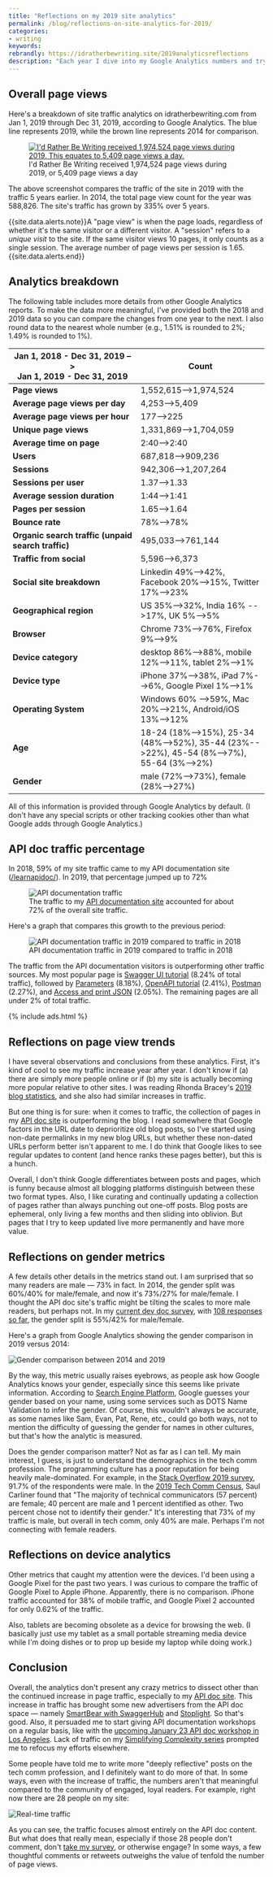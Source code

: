 ```yaml
---
title: "Reflections on my 2019 site analytics"
permalink: /blog/reflections-on-site-analytics-for-2019/
categories:
- writing
keywords:
rebrandly: https://idratherbewriting.site/2019analyticsreflections
description: "Each year I dive into my Google Analytics numbers and try to identify trends on my blog. In 2019, idratherbewriting.com had 1,974,524 page views, or about 5,409 page views a day (225 page views an hour). Traffic to the API doc site increased from 59% to 72%. Overall, this traffic suggests that maintaining a living documentation site that is continually updated might be more valuable than a continual stream of blog posts. I also reflect on my site's gender analytics, which has a slight trend towards more male readers."
---
```


## Overall page views

Here's a breakdown of site traffic analytics on idratherbewriting.com from Jan 1, 2019 through Dec 31, 2019, according to Google Analytics. The blue line represents 2019, while the brown line represents 2014 for comparison.

<figure><a href="https://s3.us-west-1.wasabisys.com/idbwmedia.com/images/google-analytics2020-audience.png"><img src="https://s3.us-west-1.wasabisys.com/idbwmedia.com/images/google-analytics2020-audience.png" alt="I'd Rather Be Writing received 1,974,524 page views during 2019. This equates to 5,409 page views a day." /></a> <figcaption>I'd Rather Be Writing received 1,974,524 page views during 2019, or 5,409 page views a day</figcaption></figure>

The above screenshot compares the traffic of the site in 2019 with the traffic 5 years earlier. In 2014, the total page view count for the year was 588,826. The site's traffic has grown by 335% over 5 years.

{{site.data.alerts.note}}A "page view" is when the page loads, regardless of whether it's the same visitor or a different visitor. A "session" refers to a <i>unique visit</i> to the site. If the same visitor views 10 pages, it only counts as a single session. The average number of page views per session is 1.65.{{site.data.alerts.end}}

## Analytics breakdown

The following table includes more details from other Google Analytics reports. To make the data more meaningful, I've provided both the 2018 and 2019 data so you can compare the changes from one year to the next. I also round data to the nearest whole number (e.g., 1.51% is rounded to 2%; 1.49% is rounded to 1%).

<table>
<colgroup>
   <col width="50%" />
   <col width="50%" />
</colgroup>
    <thead>
    <tr>
        <th>Jan 1, 2018 - Dec 31, 2019 –> <br/>Jan 1, 2019 - Dec 31, 2019</th>
        <th>Count</th>
    </tr>
    </thead>
    <tbody>
    <tr>
        <td markdown="span"><b>Page views</b></td>
        <td markdown="span">1,552,615-->1,974,524</td>
    </tr>
    <tr>
        <td markdown="span"><b>Average page views per day</b></td>
        <td markdown="span">4,253-->5,409</td>
    </tr>
    <tr>
        <td markdown="span"><b>Average page views per hour</b></td>
        <td markdown="span">177-->225</td>
    </tr>
    <tr>
        <td markdown="span"><b>Unique page views</b></td>
        <td markdown="span">1,331,869-->1,704,059</td>
    </tr>
    <tr>
        <td markdown="span"><b>Average time on page</b></td>
        <td markdown="span">2:40-->2:40</td>
    </tr>
    <tr>
        <td markdown="span"><b>Users</b></td>
        <td markdown="span">687,818-->909,236</td>
    </tr>
    <tr>
        <td markdown="span"><b>Sessions</b></td>
        <td markdown="span">942,306-->1,207,264</td>
    </tr>
    <tr>
        <td markdown="span"><b>Sessions per user</b></td>
        <td markdown="span">1.37-->1.33</td>
    </tr>
    <tr>
        <td markdown="span"><b>Average session duration</b></td>
        <td markdown="span">1:44-->1:41</td>
    </tr>
    <tr>
        <td markdown="span"><b>Pages per session</b></td>
        <td markdown="span">1.65-->1.64</td>
    </tr>
    <tr>
        <td markdown="span"><b>Bounce rate</b></td>
        <td markdown="span">78%-->78%</td>
    </tr>
    <tr>
        <td markdown="span"><b>Organic search traffic (unpaid search traffic)</b></td>
        <td markdown="span">495,033-->761,144</td>
    </tr>
    <tr>
        <td markdown="span"><b>Traffic from social</b></td>
        <td markdown="span">5,596-->6,373</td>
    </tr>
    <tr>
        <td markdown="span"><b>Social site breakdown</b></td>
        <td markdown="span">Linkedin 49%-->42%, Facebook 20%-->15%, Twitter 17%-->23% </td>
    </tr>
    <tr>
        <td markdown="span"><b>Geographical region</b></td>
        <td markdown="span">US 35%-->32%, India 16% -->17%, UK 5%-->5%</td>
    </tr>
    <tr>
        <td markdown="span"><b>Browser</b></td>
        <td markdown="span">Chrome 73%-->76%, Firefox 9%-->9%</td>
    </tr>
    <tr>
        <td markdown="span"><b>Device category</b></td>
        <td markdown="span">desktop 86%-->88%, mobile 12%-->11%, tablet 2%-->1%</td>
    </tr>
    <tr>
        <td markdown="span"><b>Device type</b></td>
        <td markdown="span">iPhone 37%-->38%, iPad 7%-->6%, Google Pixel 1%-->1%
        </td>
    </tr>
    <tr>
        <td markdown="span"><b>Operating System</b></td>
        <td markdown="span">Windows 60% -->59%, Mac 20%-->21%, Android/iOS 13%-->12%</td>
    </tr>
    <tr>
        <td markdown="span"><b>Age</b></td>
        <td markdown="span">18-24 (18%-->15%), 25-34 (48%-->52%), 35-44 (23%-->22%), 45-54 (8%-->7%), 55-64 (3%-->2%)</td>
    </tr>
    <tr>
        <td markdown="span"><b>Gender</b></td>
        <td markdown="span">male (72%-->73%), female (28%-->27%)</td>
    </tr>
    </tbody>
</table>

All of this information is provided through Google Analytics by default. (I don't have any special scripts or other tracking cookies other than what Google adds through Google Analytics.)

## API doc traffic percentage

In 2018, 59% of my site traffic came to my API documentation site ([/learnapidoc/](/learnapidoc/)). In 2019, that percentage jumped up to 72%

<figure><img src="https://s3.us-west-1.wasabisys.com/idbwmedia.com/images/learnapidoc_traffic3.png" alt="API documentation traffic" /> <figcaption>The traffic to my <a href='https://idratherbewriting.com/learnapidoc/'>API documentation site</a> accounted for about 72% of the overall site traffic.</figcaption></figure>

Here's a graph that compares this growth to the previous period:

<figure><img src="https://s3.us-west-1.wasabisys.com/idbwmedia.com/images/learnapidocpreviousperiod.png" alt="API documentation traffic in 2019 compared to traffic in 2018" /> <figcaption>API documentation traffic in 2019 compared to traffic in 2018</figcaption></figure>

The traffic from the API documentation visitors is outperforming other traffic sources. My most popular page is [Swagger UI tutorial](/learnapidoc/pubapis_swagger.html) (8.24% of total traffic), followed by [Parameters](/learnapidoc/docapis_doc_parameters.html) (8.18%),  [OpenAPI tutorial](/learnapidoc/pubapis_openapi_tutorial_overview.html) (2.41%), [Postman](/learnapidoc/docapis_postman.html) (2.27%), and [Access and print JSON](/learnapidoc/docapis_access_json_values.html) (2.05%). The remaining pages are all under 2% of total traffic.

{% include ads.html %}

## Reflections on page view trends

I have several observations and conclusions from these analytics. First, it's kind of cool to see my traffic increase year after year. I don't know if (a) there are simply more people online or if (b) my site is actually becoming more popular relative to other sites. I was reading Rhonda Bracey's [2019 blog statistics](https://cybertext.wordpress.com/2019/12/31/2019-blog-statistics/), and she also had similar increases in traffic.

But one thing is for sure: when it comes to traffic, the collection of pages in my [API doc site](/learnapidoc/) is outperforming the blog. I read somewhere that Google factors in the URL date to deprioritize old blog posts, so I've started using non-date permalinks in my new blog URLs, but whether these non-dated URLs perform better isn't apparent to me. I do think that Google likes to see regular updates to content (and hence ranks these pages better), but this is a hunch.

Overall, I don't think Google differentiates between posts and pages, which is funny because almost all blogging platforms distinguish between these two format types. Also, I like curating and continually updating a collection of pages rather than always punching out one-off posts. Blog posts are ephemeral, only living a few months and then sliding into oblivion. But pages that I try to keep updated live more permanently and have more value.

## Reflections on gender metrics

A few details other details in the metrics stand out. I am surprised that so many readers are male &mdash; 73% in fact. In 2014, the gender split was 60%/40% for male/female, and now it's 73%/27% for male/female. I thought the API doc site's traffic might be tilting the scales to more male readers, but perhaps not. In my [current dev doc survey](https://www.questionpro.com/t/AOaGwZgCFE), with [108 responses so far](https://www.questionpro.com/t/PGhS9ZgCFE), the gender split is 55%/42% for male/female.

Here's a graph from Google Analytics showing the gender comparison in 2019 versus 2014:

<img style="max-width: 450px" src="https://s3.us-west-1.wasabisys.com/idbwmedia.com/images/gender2019analytics.png" alt="Gender comparison between 2014 and 2019" />

By the way, this metric usually raises eyebrows, as people ask how Google Analytics knows your gender, especially since this seems like private information. According to [Search Engine Platform](http://www.searchengineplatform.com/how-google-determines-age-and-gender-under-the-demographics-report-in-google-analytics/), Google guesses your gender based on your name, using some services such as DOTS Name Validation to infer the gender. Of course, this wouldn't always be accurate, as some names like Sam, Evan, Pat, Rene, etc., could go both ways, not to mention the difficulty of guessing the gender for names in other cultures, but that's how the analytic is measured.

Does the gender comparison matter? Not as far as I can tell. My main interest, I guess, is just to understand the demographics in the tech comm profession. The programming culture has a poor reputation for being heavily male-dominated. For example, in the [Stack Overflow 2019 survey](https://insights.stackoverflow.com/survey/2019#developer-profile-_-developer-role-and-gender), 91.7% of the respondents were male. In the [2019 Tech Comm Census](https://www.stc.org/intercom/2019/01/who-technical-communicators-are-a-summary-of-demographics-backgrounds-and-employment/), Saul Carliner found that "The majority of technical communicators (57 percent) are female; 40 percent are male and 1 percent identified as other. Two percent chose not to identify their gender." It's interesting that 73% of my traffic is male, but overall in tech comm, only 40% are male. Perhaps I'm not connecting with female readers.

## Reflections on device analytics

Other metrics that caught my attention were the devices. I'd been using a Google Pixel for the past two years. I was curious to compare the traffic of Google Pixel to Apple iPhone. Apparently, there is no comparison. iPhone traffic accounted for 38% of mobile traffic, and Google Pixel 2 accounted for only 0.62% of the traffic.

Also, tablets are becoming obsolete as a device for browsing the web. (I basically just use my tablet as a small portable streaming media device while I'm doing dishes or to prop up beside my laptop while doing work.)

## Conclusion

Overall, the analytics don't present any crazy metrics to dissect other than the continued increase in page traffic, especially to my [API doc site](/learnapidoc/). This increase in traffic has brought some new advertisers from the API doc space &mdash; namely [SmartBear with SwaggerHub](https://swagger.io/tools/swaggerhub/?utm_medium=display&utm_source=idratherbewriting&utm_campaign=irbwsponsor) and [Stoplight](https://stoplight.io/?utm_source=idratherbewriting). So that's good. Also, it persuaded me to start giving API documentation workshops on a regular basis, like with the [upcoming January 23 API doc workshop in Los Angeles](/blog/upcoming-api-documentation-workshop-los-angeles-jan-23/). Lack of traffic on my [Simplifying Complexity series](/simplifying-complexity/index.html) prompted me to refocus my efforts elsewhere.

Some people have told me to write more "deeply reflective" posts on the tech comm profession, and I definitely want to do more of that. In some ways, even with the increase of traffic, the numbers aren't that meaningful compared to the community of engaged, loyal readers. For example, right now there are 28 people on my site:

<img src="https://s3.us-west-1.wasabisys.com/idbwmedia.com/images/realtimeanalytics28.png" alt="Real-time traffic" />

As you can see, the traffic focuses almost entirely on the API doc content. But what does that really mean, especially if those 28 people don't comment, don't [take my survey](https://www.questionpro.com/a/TakeSurvey?tt=qYKAPa%2BvYY4%3D), or otherwise engage? In some ways, a few thoughtful comments or retweets outweighs the value of tenfold the number of page views.
